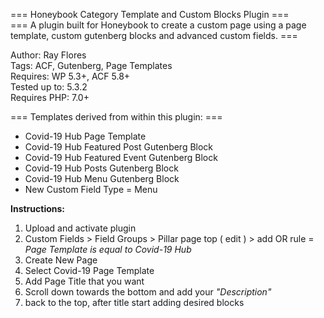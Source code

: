 === Honeybook Category Template and Custom Blocks Plugin ===  
=== A plugin built for Honeybook to create a custom page using a page template, custom gutenberg blocks and advanced custom fields. ===

Author: Ray Flores  
Tags: ACF, Gutenberg, Page Templates  
Requires:  WP 5.3+, ACF 5.8+  
Tested up to: 5.3.2  
Requires PHP: 7.0+

=== Templates derived from within this plugin: ===  
 - Covid-19 Hub Page Template
 - Covid-19 Hub Featured Post Gutenberg Block
 - Covid-19 Hub Featured Event Gutenberg Block
 - Covid-19 Hub Posts Gutenberg Block
 - Covid-19 Hub Menu Gutenberg Block
 - New Custom Field Type = Menu  
 
**Instructions:**
1. Upload and activate plugin
2. Custom Fields > Field Groups > Pillar page top ( edit ) > add OR rule = *Page Template is equal to Covid-19 Hub*
3. Create New Page
4. Select Covid-19 Page Template 
5. Add Page Title that you want
6. Scroll down towards the bottom and add your *"Description"*
7. back to the top, after title start adding desired blocks


